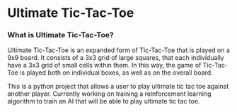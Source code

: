 # Ultimate Tic-Tac-Toe
### What is Ultimate Tic-Tac-Toe?
Ultimate Tic-Tac-Toe is an expanded form of Tic-Tac-Toe that is played on a 9x9 board. It consists of a 3x3 grid of large squares, that each individually have a 3x3 grid of small cells within them. In this way, the game of Tic-Tac-Toe is played both on individual boxes, as well as on the overall board.

This is a python project that allows a user to play ultimate tic tac toe against another player. Currently working on training a reinforcement learning algorithm to train an AI that will be able to play ultimate tic tac toe.


